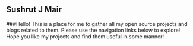 ## Sushrut J Mair

###Hello! This is a place for me to gather all my open source projects and blogs related to them. Please use the navigation links below to explore! Hope you like my projects and find them useful in some manner!
